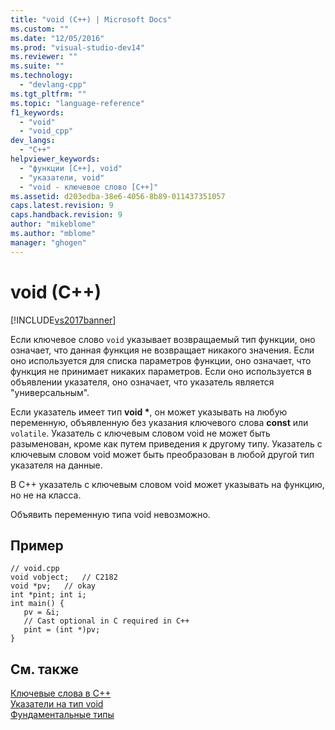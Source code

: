 ```yaml
---
title: "void (C++) | Microsoft Docs"
ms.custom: ""
ms.date: "12/05/2016"
ms.prod: "visual-studio-dev14"
ms.reviewer: ""
ms.suite: ""
ms.technology: 
  - "devlang-cpp"
ms.tgt_pltfrm: ""
ms.topic: "language-reference"
f1_keywords: 
  - "void"
  - "void_cpp"
dev_langs: 
  - "C++"
helpviewer_keywords: 
  - "функции [C++], void"
  - "указатели, void"
  - "void - ключевое слово [C++]"
ms.assetid: d203edba-38e6-4056-8b89-011437351057
caps.latest.revision: 9
caps.handback.revision: 9
author: "mikeblome"
ms.author: "mblome"
manager: "ghogen"
---
```

# void (C++)
[!INCLUDE[vs2017banner](../assembler/inline/includes/vs2017banner.md)]

Если ключевое слово `void` указывает возвращаемый тип функции, оно означает, что данная функция не возвращает никакого значения.  Если оно используется для списка параметров функции, оно означает, что функция не принимает никаких параметров.  Если оно используется в объявлении указателя, оно означает, что указатель является "универсальным".  
  
 Если указатель имеет тип **void \***, он может указывать на любую переменную, объявленную без указания ключевого слова **const** или `volatile`.  Указатель с ключевым словом void не может быть разыменован, кроме как путем приведения к другому типу.  Указатель с ключевым словом void может быть преобразован в любой другой тип указателя на данные.  
  
 В C\+\+ указатель с ключевым словом void может указывать на функцию, но не на класса.  
  
 Объявить переменную типа void невозможно.  
  
## Пример  
  
```  
// void.cpp  
void vobject;   // C2182  
void *pv;   // okay  
int *pint; int i;  
int main() {  
   pv = &i;  
   // Cast optional in C required in C++  
   pint = (int *)pv;  
}   
```  
  
## См. также  
 [Ключевые слова в C\+\+](../cpp/keywords-cpp.md)   
 [Указатели на тип void](../misc/pointers-to-type-void.md)   
 [Фундаментальные типы](../cpp/fundamental-types-cpp.md)